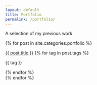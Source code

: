 ```yaml
---
layout: default
title: Portfolio
permalink: /portfolio/
---
```


A selection of my previous work

{% for post in site.categories.portfolio %}
  <div class="portfolio-entry">
  <a href="{{ post.url }}">{{ post.title }}</a>
    {% for tag in post.tags %}
    <p> {{ tag }} </p>
  {% endfor %}
  </div>
{% endfor %}